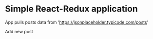 # Simple React-Redux application

App pulls posts data from 'https://jsonplaceholder.typicode.com/posts'

Add new post